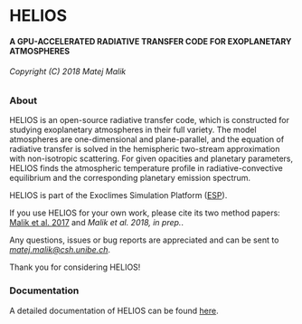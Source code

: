 # HELIOS #

#### A GPU-ACCELERATED RADIATIVE TRANSFER CODE FOR EXOPLANETARY ATMOSPHERES ####

###### Copyright (C) 2018 Matej Malik ######

### About ###

HELIOS is an open-source radiative transfer code, which is constructed for studying exoplanetary atmospheres in their full variety. The model atmospheres are one-dimensional and plane-parallel, and the equation of radiative transfer is solved in the hemispheric two-stream approximation with non-isotropic scattering. For given opacities and planetary parameters, HELIOS finds the atmospheric temperature profile in radiative-convective equilibrium and the corresponding planetary emission spectrum.

HELIOS is part of the Exoclimes Simulation Platform ([ESP](http://www.exoclime.net)).

If you use HELIOS for your own work, please cite its two method papers: [Malik et al. 2017](http://adsabs.harvard.edu/abs/2017AJ....153...56M) and *Malik et al. 2018, in prep.*.

Any questions, issues or bug reports are appreciated and can be sent to *matej.malik@csh.unibe.ch*. 

Thank you for considering HELIOS!

### Documentation ###

A detailed documentation of HELIOS can be found [here](https://heliosexo.readthedocs.io/).
